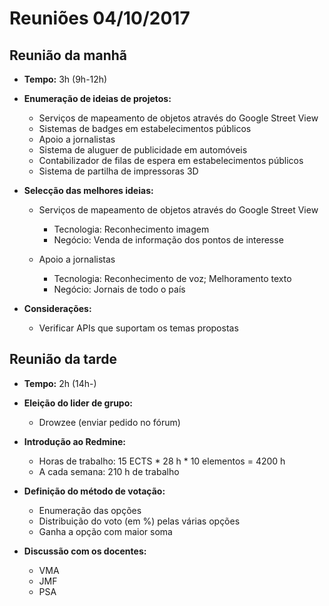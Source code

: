 # Reuniões 04/10/2017 #

## Reunião da manhã ## 

* **Tempo:** 3h (9h-12h)

* **Enumeração de ideias de projetos:**
  * Serviços de mapeamento de objetos através do Google Street View
  * Sistemas de badges em estabelecimentos públicos
  * Apoio a jornalistas
  * Sistema de aluguer de publicidade em automóveis
  * Contabilizador de filas de espera em estabelecimentos públicos
  * Sistema de partilha de impressoras 3D

* **Selecção das melhores ideias:**

  * Serviços de mapeamento de objetos através do Google Street View
    * Tecnologia: Reconhecimento imagem
    * Negócio: Venda de informação dos pontos de interesse

  * Apoio a jornalistas
    * Tecnologia: Reconhecimento de voz; Melhoramento texto
    * Negócio: Jornais de todo o país

* **Considerações:**
  
  * Verificar APIs que suportam os temas propostas

## Reunião da tarde ## 

* **Tempo:** 2h (14h-)

* **Eleição do lider de grupo:**
  * Drowzee (enviar pedido no fórum)

* **Introdução ao Redmine:**
  * Horas de trabalho: 15 ECTS * 28 h * 10 elementos = 4200 h
  * A cada semana: 210 h de trabalho

* **Definição do método de votação:**
  * Enumeração das opções
  * Distribuição do voto (em %) pelas várias opções
  * Ganha a opção com maior soma

* **Discussão com os docentes:**
  * VMA
  * JMF
  * PSA
